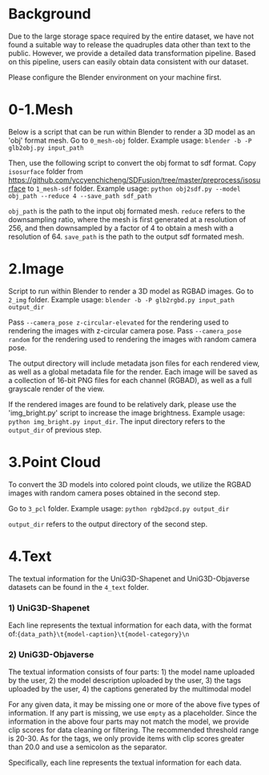 # Background

Due to the large storage space required by the entire dataset, we have not found a suitable way to release the quadruples data other than text to the public. However, we provide a detailed data transformation pipeline. Based on this pipeline, users can easily obtain data consistent with our dataset.

Please configure the Blender environment on your machine first.

# 0-1.Mesh

Below is a script that can be run within Blender to render a 3D model as an 'obj' format mesh. Go to `0_mesh-obj` folder. Example usage: `blender -b -P glb2obj.py input_path`

Then, use the following script to convert the obj format to sdf format. Copy `isosurface` folder from https://github.com/yccyenchicheng/SDFusion/tree/master/preprocess/isosurface to `1_mesh-sdf` folder.  Example usage: `python obj2sdf.py --model obj_path --reduce 4 --save_path sdf_path`

`obj_path` is the path to the input obj formated mesh. `reduce`  refers to the downsampling ratio, where the mesh is first generated at a resolution of 256, and then downsampled by a factor of 4 to obtain a mesh with a resolution of 64. `save_path` is the path to the output sdf formated mesh.


# 2.Image

Script to run within Blender to render a 3D model as RGBAD images. Go to `2_img` folder. Example usage:  `blender -b -P glb2rgbd.py input_path output_dir`

Pass `--camera_pose z-circular-elevated` for the rendering used to rendering the images with z-circular camera pose. Pass `--camera_pose random` for the rendering used to rendering the images with random camera pose. 

The output directory will include metadata json files for each rendered view, as well as a global metadata file for the render. Each image will be saved as a collection of 16-bit PNG files for each channel (RGBAD), as well as a full grayscale render of the view.

If the rendered images are found to be relatively dark, please use the 'img_bright.py' script to increase the image brightness. Example usage: `python img_bright.py input_dir`. The input directory refers to the `output_dir` of previous step.

# 3.Point Cloud

To convert the 3D models into colored point clouds, we utilize the RGBAD images with random camera poses obtained in the second step.

Go to `3_pcl` folder. Example usage:  `python rgbd2pcd.py output_dir`

`output_dir` refers to the output directory of the second step.

# 4.Text

The textual information for the UniG3D-Shapenet and UniG3D-Objaverse datasets can be found in the `4_text` folder.

### 1) UniG3D-Shapenet
Each line represents the textual information for each data, with the format of:`{data_path}\t{model-caption}\t{model-category}\n`

### 2) UniG3D-Objaverse
The textual information consists of four parts: 1) the model name uploaded by the user, 2) the model description uploaded by the user, 3) the tags uploaded by the user, 4) the captions generated by the multimodal model

For any given data, it may be missing one or more of the above five types of information. If any part is missing, we use `empty` as a placeholder. Since the information in the above four parts may not match the model, we provide clip scores for data cleaning or filtering. The recommended threshold range is 20-30. As for the tags, we only provide items with clip scores greater than 20.0 and use a semicolon as the separator. 

Specifically, each line represents the textual information for each data.
